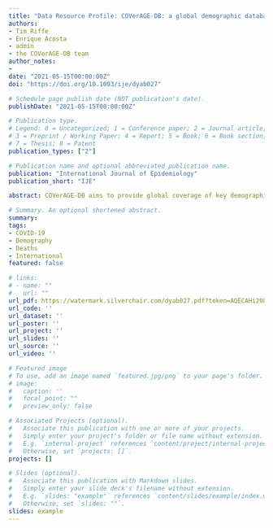 ```yaml
---
title: "Data Resource Profile: COVerAGE-DB: a global demographic database of COVID-19 cases and deaths"
authors:
- Tim Riffe
- Enrique Acosta
- admin
- the COVerAGE-DB team
author_notes:
- 
date: "2021-05-15T00:00:00Z"
doi: "https://doi.org/10.1093/ije/dyab027"

# Schedule page publish date (NOT publication's date).
publishDate: "2021-05-15T00:00:00Z"

# Publication type.
# Legend: 0 = Uncategorized; 1 = Conference paper; 2 = Journal article;
# 3 = Preprint / Working Paper; 4 = Report; 5 = Book; 6 = Book section;
# 7 = Thesis; 8 = Patent
publication_types: ["2"]

# Publication name and optional abbreviated publication name.
publication: "International Journal of Epidemiology"
publication_short: "IJE"

abstract: COVerAGE-DB aims to provide global coverage of key demographic aspects of the COVID-19 pandemic as it unfolds in an up-to-date, transparent and open-access format. COVerAGE-DB offers data with standardized count measures by sex and harmonized age groups, which is a necessary but not sufficient condition to allow comparisons between populations at national and subnational scales.

# Summary. An optional shortened abstract.
summary: 
tags:
- COVID-19
- Demography
- Deaths
- International
featured: false

# links:
# - name: ""
#   url: ""
url_pdf: https://watermark.silverchair.com/dyab027.pdf?token=AQECAHi208BE49Ooan9kkhW_Ercy7Dm3ZL_9Cf3qfKAc485ysgAAAuAwggLcBgkqhkiG9w0BBwagggLNMIICyQIBADCCAsIGCSqGSIb3DQEHATAeBglghkgBZQMEAS4wEQQMjaguqnxa3SnL6PHGAgEQgIICk1LL6UpzYgbjjV50-LoNDqMxg6Yc9xyAFvOfMM0BmwgIzWjB4HeLs8MKnFXQ7H9woOk4ICMlNfZyiFwbjJc3VdVSOtppBFsUbCEILnd2HeKns3JLA68CSp3ibHppxIJyZ5EM2Ckpjhv3m38QL10FT1xCyZj5dHtndB6evOBVYc9nXx1Ggs7sPfgpuGfZuk9_btF3dM1-bSCsygWROS5BvR6AudNKC7Gqd47-CW-KQ8Rvv8vAXh1VqsK9AnauN5gQl2Xin3dgu5pdxSlVp9MjbdSag4lnxS4BKmfJfCprcp8emYL7jMM3u7imRbSaXLhUmvtKKsXJYaDNQkNCiX2lObY9LlljTgqHuTfy6QJKcslY4sqREqCOaE6HvHbafUZcSjLuKN2DAZqdgokb2pRGpGJ1wyWWFCSxLM2CZqddXpGtO07waCSzg9Ga8assd5C8ZIF2pWslCbkG5yOzsNcvntRS-z7RZXvBAbJ_PeAUYkmQi6x8jXpVQwpj4-Is1t7kfv-coS23hlfvrMogPcXKbW7DCcMPlChcl-Syf6ShMrjBjMWCASHzbdy7AylZADqRyQRIwVqPDTmDFDGTZzb7ygCWpyXBeTYF0d7iV7ulwFcPzA52lndLwefKccE4GJebeku0NfFLwDkfAC6tD__ouTi5x4cr2iPYR_XBT-WKYcQX4CcZRI28PxP3Nr3vh_4UJDDhQKMe2wCz8LZTH_R2cjI3dAK5zloRTkgrCS5SNKb8FWQqrpxau5YDwNAJUjpVwiWRON-GDb_Et3xc62_Ppl89iV80_h-8DwlBHua0oagPqGoc6dNw5wq8Slzybo72ZyJKxTTksO94jTVAVaZMLA1RYyflQDbo50EToYE3oPsokipH
url_code: ''
url_dataset: ''
url_poster: ''
url_project: ''
url_slides: ''
url_source: ''
url_video: ''

# Featured image
# To use, add an image named `featured.jpg/png` to your page's folder. 
# image:
#   caption: ''
#   focal_point: ""
#   preview_only: false

# Associated Projects (optional).
#   Associate this publication with one or more of your projects.
#   Simply enter your project's folder or file name without extension.
#   E.g. `internal-project` references `content/project/internal-project/index.md`.
#   Otherwise, set `projects: []`.
projects: []

# Slides (optional).
#   Associate this publication with Markdown slides.
#   Simply enter your slide deck's filename without extension.
#   E.g. `slides: "example"` references `content/slides/example/index.md`.
#   Otherwise, set `slides: ""`.
slides: example
---
```

